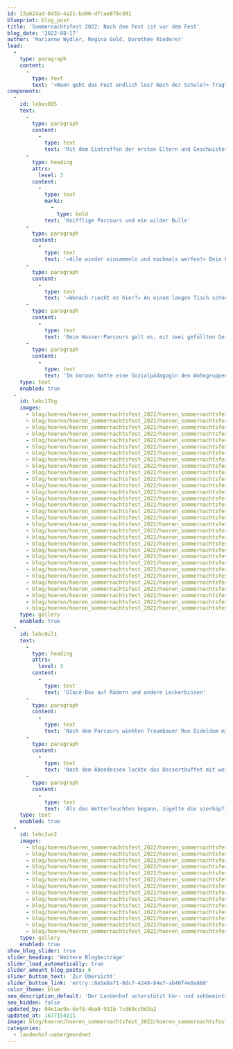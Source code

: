 ```yaml
---
id: 13a624ad-843b-4a21-ba96-dfcae878c491
blueprint: blog_post
title: 'Sommernachtsfest 2022: Nach dem Fest ist vor dem Fest'
blog_date: '2022-08-17'
author: 'Marianne Wydler, Regina Gold, Dorothée Riederer'
lead:
  -
    type: paragraph
    content:
      -
        type: text
        text: '«Wann geht das Fest endlich los? Nach der Schule?» fragten die Kinder am 17. August, als sie am Morgen vor dem Tageshort das Zelt des Bullridings sahen. «Nach dem Mittagessen?» «Nein, wir müssen warten, bis auch die Oberstufe keine Schule mehr hat.» Trotz Spielen und Basteln ging die Zeit jedoch kaum vorbei.'
components:
  -
    id: lebas085
    text:
      -
        type: paragraph
        content:
          -
            type: text
            text: 'Mit dem Eintreffen der ersten Eltern und Geschwister war dann für die Kinder klar, endlich mit dem Parcours loslegen zu können. Auch als Gäste eingeladen waren die Schutzsuchenden aus der Ukraine, welche zurzeit im Internatsgebäude Haus Blau leben.'
      -
        type: heading
        attrs:
          level: 3
        content:
          -
            type: text
            marks:
              -
                type: bold
            text: 'Knifflige Parcours und ein wilder Bulle'
      -
        type: paragraph
        content:
          -
            type: text
            text: '«Alle wieder einsammeln und nochmals werfen!» Beim Frisbee-Posten wurden die erzielten Punkte laufend addiert. Bereits die Kleinen warfen sehr geschickt. Wer traut sich am nächsten Posten auf den Bullen? Nur schon das Hinaufklettern erforderte Kraft. Doch der Stier bewegte sich erst, nachdem man sich am Widerrist an einem zuvor herausgezogenen Knauf festhielt. Schwierig! Umso mehr strahlten dann die reitenden Cowboys und -girls, welche früher oder später auf der weichen Matte landeten.'
      -
        type: paragraph
        content:
          -
            type: text
            text: '«Wonach riecht es hier?» An einem langen Tisch schnupperten alle konzentriert an Döschen. «Logisch, nach Vanille!» Schwierig herauszufinden war die Rose und bei der Zwiebel entwich manchen ein «bäääh». «Was sieht man auf diesen Bildausschnitten?» Während die Erwachsenen noch mit zusammengekniffenen Augen überlegen mussten, erkannten die Kinder bereits die Lösung und alle wollten sie zuerst nennen.'
      -
        type: paragraph
        content:
          -
            type: text
            text: 'Beim Wasser-Parcours galt es, mit zwei gefüllten Gefässen erst über eine Rampe und dann einen Slalom zu laufen, das Wasser in einen Eimer zu leeren, zurückzukehren und die Gefässe zu übergeben. Aus lauter Eifer verschütteten manche Kinder Wasser, andere gingen es ruhig an und konnten umso mehr transportieren. Je höher der Wasserpegel, desto mehr Punkte erzielte ein Team.'
      -
        type: paragraph
        content:
          -
            type: text
            text: 'Im Voraus hatte eine Sozialpädagogin den Wohngruppen die Spielregeln und Fotos zu den Spielposten verteilt. Damit konnten Kinder, welche Mühe damit bekunden, neue Eindrücke zu filtern, aufs Fest vorbereitet werden. Was diesen Kindern half, sich bei den Posten zurechtzufinden, löste allgemein Freude aufs Fest aus.'
    type: text
    enabled: true
  -
    id: lebc17bg
    images:
      - blog/hoeren/hoeren_sommernachtsfest_2022/hoeren_sommernachtsfest_2022-01.jpg
      - blog/hoeren/hoeren_sommernachtsfest_2022/hoeren_sommernachtsfest_2022-12.jpg
      - blog/hoeren/hoeren_sommernachtsfest_2022/hoeren_sommernachtsfest_2022-11.jpg
      - blog/hoeren/hoeren_sommernachtsfest_2022/hoeren_sommernachtsfest_2022-10.jpg
      - blog/hoeren/hoeren_sommernachtsfest_2022/hoeren_sommernachtsfest_2022-09.jpg
      - blog/hoeren/hoeren_sommernachtsfest_2022/hoeren_sommernachtsfest_2022-08.jpg
      - blog/hoeren/hoeren_sommernachtsfest_2022/hoeren_sommernachtsfest_2022-07.jpg
      - blog/hoeren/hoeren_sommernachtsfest_2022/hoeren_sommernachtsfest_2022-05.jpg
      - blog/hoeren/hoeren_sommernachtsfest_2022/hoeren_sommernachtsfest_2022-04.jpg
      - blog/hoeren/hoeren_sommernachtsfest_2022/hoeren_sommernachtsfest_2022-03.jpg
      - blog/hoeren/hoeren_sommernachtsfest_2022/hoeren_sommernachtsfest_2022-02.jpg
      - blog/hoeren/hoeren_sommernachtsfest_2022/hoeren_sommernachtsfest_2022-13.jpg
      - blog/hoeren/hoeren_sommernachtsfest_2022/hoeren_sommernachtsfest_2022-14.jpg
      - blog/hoeren/hoeren_sommernachtsfest_2022/hoeren_sommernachtsfest_2022-15.jpg
      - blog/hoeren/hoeren_sommernachtsfest_2022/hoeren_sommernachtsfest_2022-17.jpg
      - blog/hoeren/hoeren_sommernachtsfest_2022/hoeren_sommernachtsfest_2022-18.jpg
      - blog/hoeren/hoeren_sommernachtsfest_2022/hoeren_sommernachtsfest_2022-19.jpg
      - blog/hoeren/hoeren_sommernachtsfest_2022/hoeren_sommernachtsfest_2022-20.jpg
      - blog/hoeren/hoeren_sommernachtsfest_2022/hoeren_sommernachtsfest_2022-21.jpg
      - blog/hoeren/hoeren_sommernachtsfest_2022/hoeren_sommernachtsfest_2022-22.jpg
      - blog/hoeren/hoeren_sommernachtsfest_2022/hoeren_sommernachtsfest_2022-23.jpg
      - blog/hoeren/hoeren_sommernachtsfest_2022/hoeren_sommernachtsfest_2022-24.jpg
      - blog/hoeren/hoeren_sommernachtsfest_2022/hoeren_sommernachtsfest_2022-26.jpg
      - blog/hoeren/hoeren_sommernachtsfest_2022/hoeren_sommernachtsfest_2022-27.jpg
      - blog/hoeren/hoeren_sommernachtsfest_2022/hoeren_sommernachtsfest_2022-28.jpg
      - blog/hoeren/hoeren_sommernachtsfest_2022/hoeren_sommernachtsfest_2022-29.jpg
      - blog/hoeren/hoeren_sommernachtsfest_2022/hoeren_sommernachtsfest_2022-30.jpg
      - blog/hoeren/hoeren_sommernachtsfest_2022/hoeren_sommernachtsfest_2022-31.jpg
      - blog/hoeren/hoeren_sommernachtsfest_2022/hoeren_sommernachtsfest_2022-32.jpg
      - blog/hoeren/hoeren_sommernachtsfest_2022/hoeren_sommernachtsfest_2022-33.jpg
      - blog/hoeren/hoeren_sommernachtsfest_2022/hoeren_sommernachtsfest_2022-34.jpg
    type: gallery
    enabled: true
  -
    id: lebc0il1
    text:
      -
        type: heading
        attrs:
          level: 3
        content:
          -
            type: text
            text: 'Glacé-Box auf Rädern und andere Leckerbissen'
      -
        type: paragraph
        content:
          -
            type: text
            text: 'Nach dem Parcours winkten Traumbauer Ron Dideldum mit seinen Zauberkünsten und seine Assistentin, welche die Kinder originell schminkte. Am Glacé-Wagen konnten die Kinder nun ihren Bon einlösen. Den Anhänger mit Kühlbox hatten Oberstufenschüler im Werken und in der Freizeit restauriert. Die Schweizerische Vereinigung der Eltern hörgeschädigter Kinder SVEHK stellte den Eltern an ihrem Stand die Angebote der Selbsthilfegruppe vor, und die Kinder freuten sich über einen Ballon mit einem fröhlichen Gesicht.'
      -
        type: paragraph
        content:
          -
            type: text
            text: 'Nach dem Abendessen lockte das Dessertbuffet mit weiteren Leckerbissen. Ein Junge, der sich neben einem gehörlosen Kind etwas Süsses auswählte, bemerkte: «Ich glaube, es gefällt ihm, seine Augen strahlen so stark!». Vielleicht fragten sich manche Gäste, wie es er Küche und der Ökonomie stets gelinge, die über 400 Personen ohne langes Anstehen an den Essensstationen zu bedienen. Gemäss Küchenchef Heinz Rub beherzigten beide Bereiche das Motto «nach dem Fest ist vor dem Fest» und hielten die Erfahrungen im Hinblick aufs nächste Mal jeweils zeitnah fest.'
      -
        type: paragraph
        content:
          -
            type: text
            text: 'Als das Wetterleuchten begann, zügelte die vierköpfige Band Happy Castle Express unter ein schützendes Dach, wo ihre Bluegrass-Songs - traditionelle Musik aus den Staaten - weiter erklangen. Der Regen setzte dann einige Minuten zu früh ein. Denjenigen, die bei den Aufräumarbeiten nass wurden, sei besonders gedankt!'
    type: text
    enabled: true
  -
    id: lebc2un2
    images:
      - blog/hoeren/hoeren_sommernachtsfest_2022/hoeren_sommernachtsfest_2022-36.jpg
      - blog/hoeren/hoeren_sommernachtsfest_2022/hoeren_sommernachtsfest_2022-37.jpg
      - blog/hoeren/hoeren_sommernachtsfest_2022/hoeren_sommernachtsfest_2022-38.jpg
      - blog/hoeren/hoeren_sommernachtsfest_2022/hoeren_sommernachtsfest_2022-40.jpg
      - blog/hoeren/hoeren_sommernachtsfest_2022/hoeren_sommernachtsfest_2022-41.jpg
      - blog/hoeren/hoeren_sommernachtsfest_2022/hoeren_sommernachtsfest_2022-42.jpg
      - blog/hoeren/hoeren_sommernachtsfest_2022/hoeren_sommernachtsfest_2022-44.jpg
      - blog/hoeren/hoeren_sommernachtsfest_2022/hoeren_sommernachtsfest_2022-45.jpg
      - blog/hoeren/hoeren_sommernachtsfest_2022/hoeren_sommernachtsfest_2022-46.jpg
      - blog/hoeren/hoeren_sommernachtsfest_2022/hoeren_sommernachtsfest_2022-51.jpg
      - blog/hoeren/hoeren_sommernachtsfest_2022/hoeren_sommernachtsfest_2022-52.jpg
      - blog/hoeren/hoeren_sommernachtsfest_2022/hoeren_sommernachtsfest_2022-53.jpg
      - blog/hoeren/hoeren_sommernachtsfest_2022/hoeren_sommernachtsfest_2022-54.jpg
      - blog/hoeren/hoeren_sommernachtsfest_2022/hoeren_sommernachtsfest_2022-55.jpg
    type: gallery
    enabled: true
show_blog_slider: true
slider_heading: 'Weitere Blogbeiträge'
slider_load_automatically: true
slider_amount_blog_posts: 6
slider_button_text: 'Zur Übersicht'
slider_button_link: 'entry::8e1e8a71-0dc7-4248-84e7-ab40f4e0a88d'
color_theme: blue
seo_description_default: 'Der Landenhof unterstützt hör- und sehbeeinträchtigte Kinder & Jugendliche in ihrem selbstbestimmten Leben durch Förderung ihrer Fähigkeiten & Entwicklung'
seo_hidden: false
updated_by: 04e1ae9a-6ef8-4ba0-931b-7cd69cc0d3a2
updated_at: 1677154111
image: blog/hoeren/hoeren_sommernachtsfest_2022/hoeren_sommernachtsfest_2022-45.jpg
categories:
  - landenhof-uebergeordnet
---
```

